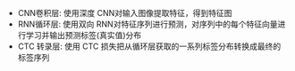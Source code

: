 

+ CNN卷积层: 使用深度 CNN对输入图像提取特征，得到特征图    
+ RNN循环层: 使用双向 RNN对特征序列进行预测，对序列中的每个特征向量进行学习并输出预测标签(真实值)分布  
+ CTC 转录层: 使用 CTC 损失把从循环层获取的一系列标签分布转换成最终的标签序列     
